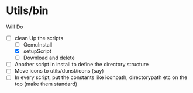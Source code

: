 # Utils/bin

Will Do

- [ ] clean Up the scripts
  - [ ] QemuInstall
  - [x] setupScript
  - [ ] Download and delete
- [ ] Another script in install to define the directory structure
- [ ] Move icons to utils/dunst/icons (say)
- [ ] In every script, put the constants like iconpath, directorypath etc on the top (make them standard)
